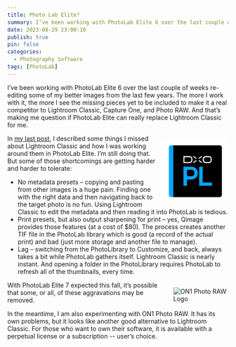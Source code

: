 ```yaml
---
title: Photo Lab Elite?
summary: I’ve been working with PhotoLab Elite 6 over the last couple of weeks re-editing some of my better images from the last few years. The more I work with it, the more I see the missing pieces yet to be included to make it a real competitor to Lightroom Classic, Capture One, and Photo RAW. And that’s making me question if PhotoLab Elite can really replace Lightroom Classic for me.
date: 2023-08-29 23:00:10
publish: true
pin: false
categories:
  - Photography Software
tags: [PhotoLab]
---
```


I’ve been working with PhotoLab Elite 6 over the last couple of weeks re-editing some of my better images from the last few years. The more I work with it, the more I see the missing pieces yet to be included to make it a real competitor to Lightroom Classic, Capture One, and Photo RAW. And that’s making me question if PhotoLab Elite can really replace Lightroom Classic for me.

<img src="/images/wp-content/uploads/2023/10/image-1.png" alt="DxO PhotoLab Logo" style="float: right; width: 30%; margin: 1em 0em 1em 1em">

In [my last post](2023-08-18-from-lightroom-to-photolab-elite.md), I described some things I missed about Lightroom Classic and how I was working around them in PhotoLab Elite. I’m still doing that. But some of those shortcomings are getting harder and harder to tolerate:

- No metadata presets – copying and pasting from other images is a huge pain. Finding one with the right data and then navigating back to the target photo is no fun. Using Lightroom Classic to edit the metadata and then reading it into PhotoLab is tedious.
- Print presets, but also output sharpening for print – yes, Qimage provides those features (at a cost of $80). The process creates another TIF file in the PhotoLab library which is good (a record of the actual print) and bad (just more storage and another file to manage).
- Lag – switching from the PhotoLibrary to Customize, and back, always takes a bit while PhotoLab gathers itself. Lightroom Classic is nearly instant. And opening a folder in the PhotoLibrary requires PhotoLab to refresh all of the thumbnails, every time.

<img src="https://images.squarespace-cdn.com/content/v1/641f4673ddd4f748a3e6b2f6/1bc40365-907f-4651-a3ac-5c5735bc4397/photo+raw+logo.png" alt="ON1 Photo RAW Logo" style="float: right; width: 25%; margin: 1em 0em 1em 1em">

With PhotoLab Elite 7 expected this fall, it’s possible that some, or all, of these aggravations may be removed.

In the meantime, I am also experimenting with ON1 Photo RAW. It has its own problems, but it looks like another good alternative to Lightroom Classic. For those who want to own their software, it is available with a perpetual license or a subscription -- user’s choice.
